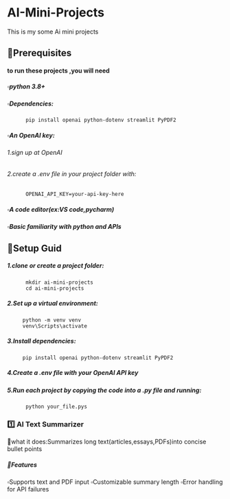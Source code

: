 # AI-Mini-Projects
This is my some Ai mini projects

## 📑Prerequisites
#### to run these projects ,you will need
##### ▫️python 3.8+
##### ▫️Dependencies:
          pip install openai python-dotenv streamlit PyPDF2
##### ▫️An OpenAI key:
###### 1.sign up at OpenAI
###### 2.create a .env file in your project folder with:
          OPENAI_API_KEY=your-api-key-here
##### ▫️A code editor(ex:VS code,pycharm)
##### ▫️Basic familiarity with python and APIs

## 🔧Setup Guid
#####  1.clone or create a project folder:
          mkdir ai-mini-projects
          cd ai-mini-projects
##### 2.Set up a virtual environment:
         python -m venv venv
         venv\Scripts\activate
##### 3.Install dependencies:
         pip install openai python-dotenv streamlit PyPDF2
##### 4.Create a .env file with your OpenAI API key
##### 5.Run each project by copying the code  into a .py file and running:
          python your_file.pys


### 1️⃣ AI Text Summarizer
📌what it does:Summarizes long text(articles,essays,PDFs)into concise bullet points

##### 🎯Features
   ▫️Supports text and PDF input
   ▫️Customizable summary length
   ▫️Error handling for API failures
          
